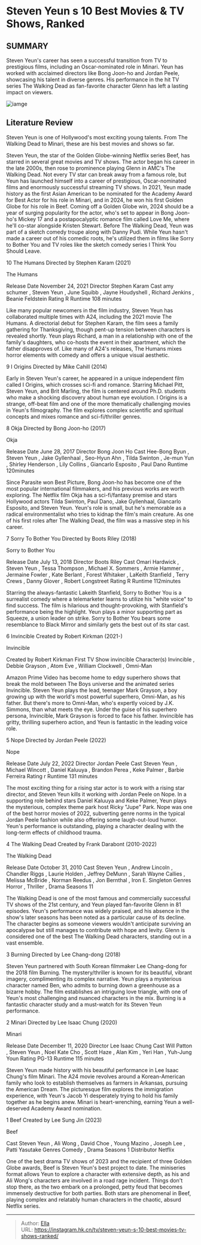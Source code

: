 # Steven Yeun s 10 Best Movies &amp; TV Shows, Ranked


## SUMMARY 


 Steven Yeun&#39;s career has seen a successful transition from TV to prestigious films, including an Oscar-nominated role in Minari. 
 Yeun has worked with acclaimed directors like Bong Joon-ho and Jordan Peele, showcasing his talent in diverse genres. 
 His performance in the hit TV series The Walking Dead as fan-favorite character Glenn has left a lasting impact on viewers. 

![iamge](https://static1.srcdn.com/wordpress/wp-content/uploads/2024/01/stevenyeun_invincible_sorrytobotheryou_beef.jpg)

## Literature Review
Steven Yeun is one of Hollywood&#39;s most exciting young talents. From The Walking Dead to Minari, these are his best movies and shows so far.




Steven Yeun, the star of the Golden Globe-winning Netflix series Beef, has starred in several great movies and TV shows. The actor began his career in the late 2000s, then rose to prominence playing Glenn in AMC&#39;s The Walking Dead. Not every TV star can break away from a famous role, but Yeun has launched himself into a career of prestigious, Oscar-nominated films and enormously successful streaming TV shows. In 2021, Yeun made history as the first Asian American to be nominated for the Academy Award for Best Actor for his role in Minari, and in 2024, he won his first Golden Globe for his role in Beef.
Coming off a Golden Globe win, 2024 should be a year of surging popularity for the actor, who&#39;s set to appear in Bong Joon-ho&#39;s Mickey 17 and a postapocalyptic romance film called Love Me, where he&#39;ll co-star alongside Kristen Stewart. Before The Walking Dead, Yeun was part of a sketch comedy troupe along with Danny Pudi. While Yeun hasn&#39;t made a career out of his comedic roots, he&#39;s utilized them in films like Sorry to Bother You and TV roles like the sketch comedy series I Think You Should Leave.









 








 10  The Humans 
Directed by Stephen Karam (2021)
        

 The Humans 

 Release Date   November 24, 2021    Director   Stephen Karam    Cast   amy schumer , Steven Yeun , June Squibb , Jayne Houdyshell , Richard Jenkins , Beanie Feldstein    Rating   R    Runtime   108 minutes    




Like many popular newcomers in the film industry, Steven Yeun has collaborated multiple times with A24, including the 2021 movie The Humans. A directorial debut for Stephen Karam, the film sees a family gathering for Thanksgiving, though pent-up tension between characters is revealed shortly. Yeun plays Richard, a man in a relationship with one of the family&#39;s daughters, who co-hosts the event in their apartment, which the father disapproves of. Like many of A24&#39;s releases, The Humans mixes horror elements with comedy and offers a unique visual aesthetic.





 9  I Origins 
Directed by Mike Cahill (2014)
        

Early in Steven Yeun&#39;s career, he appeared in a unique independent film called I Origins, which crosses sci-fi and romance. Starring Michael Pitt, Steven Yeun, and Brit Marling, the film is centered around Ph.D. students who make a shocking discovery about human eye evolution. I Origins is a strange, off-beat film and one of the more thematically challenging movies in Yeun&#39;s filmography. The film explores complex scientific and spiritual concepts and mixes romance and sci-fi/thriller genres.





 8  Okja 
Directed by Bong Joon-ho (2017)
        

 Okja 

 Release Date   June 28, 2017    Director   Bong Joon Ho    Cast   Hee-Bong Byun , Steven Yeun , Jake Gyllenhaal , Seo-Hyun Ahn , Tilda Swinton , Je-mun Yun , Shirley Henderson , Lily Collins , Giancarlo Esposito , Paul Dano    Runtime   120minutes    




Since Parasite won Best Picture, Bong Joon-ho has become one of the most popular international filmmakers, and his previous works are worth exploring. The Netflix film Okja has a sci-fi/fantasy premise and stars Hollywood actors Tilda Swinton, Paul Dano, Jake Gyllenhaal, Giancarlo Esposito, and Steven Yeun. Yeun&#39;s role is small, but he&#39;s memorable as a radical environmentalist who tries to kidnap the film&#39;s main creature. As one of his first roles after The Walking Dead, the film was a massive step in his career.





 7  Sorry To Bother You 
Directed by Boots Riley (2018)
        

 Sorry to Bother You 

 Release Date   July 13, 2018    Director   Boots Riley    Cast   Omari Hardwick , Steven Yeun , Tessa Thompson , Michael X. Sommers , Armie Hammer , Jermaine Fowler , Kate Berlant , Forest Whitaker , LaKeith Stanfield , Terry Crews , Danny Glover , Robert Longstreet    Rating   R    Runtime   112minutes    




Starring the always-fantastic Lakeith Stanfield, Sorry to Bother You is a surrealist comedy where a telemarketer learns to utilize his &#34;white voice&#34; to find success. The film is hilarious and thought-provoking, with Stanfield&#39;s performance being the highlight. Yeun plays a minor supporting part as Squeeze, a union leader on strike. Sorry to Bother You bears some resemblance to Black Mirror and similarly gets the best out of its star cast.





 6  Invincible 
Created by Robert Kirkman (2021-)
        

 Invincible 

 Created by   Robert Kirkman    First TV Show   invincible    Character(s)   Invincible , Debbie Grayson , Atom Eve , William Clockwell , Omni-Man    




Amazon Prime Video has become home to edgy superhero shows that break the mold between The Boys universe and the animated series Invincible. Steven Yeun plays the lead, teenager Mark Grayson, a boy growing up with the world&#39;s most powerful superhero, Omni-Man, as his father. But there&#39;s more to Omni-Man, who&#39;s expertly voiced by J.K. Simmons, than what meets the eye. Under the guise of his superhero persona, Invincible, Mark Grayson is forced to face his father. Invincible has gritty, thrilling superhero action, and Yeun is fantastic in the leading voice role.





 5  Nope 
Directed by Jordan Peele (2022)
        

 Nope 

 Release Date   July 22, 2022    Director   Jordan Peele    Cast   Steven Yeun , Michael Wincott , Daniel Kaluuya , Brandon Perea , Keke Palmer , Barbie Ferreira    Rating   r    Runtime   131 minutes    




The most exciting thing for a rising star actor is to work with a rising star director, and Steven Yeun kills it working with Jordan Peele on Nope. In a supporting role behind stars Daniel Kaluuya and Keke Palmer, Yeun plays the mysterious, complex theme park host Ricky &#34;Jupe&#34; Park. Nope was one of the best horror movies of 2022, subverting genre norms in the typical Jordan Peele fashion while also offering some laugh-out-loud humor. Yeun&#39;s performance is outstanding, playing a character dealing with the long-term effects of childhood trauma.





 4  The Walking Dead 
Created by Frank Darabont (2010-2022)


 







 The Walking Dead 

 Release Date   October 31, 2010    Cast   Steven Yeun , Andrew Lincoln , Chandler Riggs , Laurie Holden , Jeffrey DeMunn , Sarah Wayne Callies , Melissa McBride , Norman Reedus , Jon Bernthal , Iron E. Singleton    Genres   Horror , Thriller , Drama    Seasons   11    




The Walking Dead is one of the most famous and commercially successful TV shows of the 21st century, and Yeun played fan-favorite Glenn in 81 episodes. Yeun&#39;s performance was widely praised, and his absence in the show&#39;s later seasons has been noted as a particular cause of its decline. The character begins as someone viewers wouldn&#39;t anticipate surviving an apocalypse but still manages to contribute with hope and levity. Glenn is considered one of the best The Walking Dead characters, standing out in a vast ensemble.





 3  Burning 
Directed by Lee Chang-dong (2018)
        

Steven Yeun partnered with South Korean filmmaker Lee Chang-dong for the 2018 film Burning. The mystery/thriller is known for its beautiful, vibrant imagery, complimenting its complex narrative. Yeun plays a mysterious character named Ben, who admits to burning down a greenhouse as a bizarre hobby. The film establishes an intriguing love triangle, with one of Yeun&#39;s most challenging and nuanced characters in the mix. Burning is a fantastic character study and a must-watch for its Steven Yeun performance.





 2  Minari 
Directed by Lee Isaac Chung (2020)


 







 Minari 

 Release Date   December 11, 2020    Director   Lee Isaac Chung    Cast   Will Patton , Steven Yeun , Noel Kate Cho , Scott Haze , Alan Kim , Yeri Han , Yuh-Jung Youn    Rating   PG-13    Runtime   115 minutes    




Steven Yeun made history with his beautiful performance in Lee Isaac Chung&#39;s film Minari. The A24 movie revolves around a Korean-American family who look to establish themselves as farmers in Arkansas, pursuing the American Dream. The picturesque film explores the immigration experience, with Yeun&#39;s Jacob Yi desperately trying to hold his family together as he begins anew. Minari is heart-wrenching, earning Yeun a well-deserved Academy Award nomination.





 1  Beef 
Created by Lee Sung Jin (2023)


 







 Beef 

 Cast   Steven Yeun , Ali Wong , David Choe , Young Mazino , Joseph Lee , Patti Yasutake    Genres   Comedy , Drama    Seasons   1    Distributor   Netflix    




One of the best drama TV shows of 2023 and the recipient of three Golden Globe awards, Beef is Steven Yeun&#39;s best project to date. The miniseries format allows Yeun to explore a character with extensive depth, as his and Ali Wong&#39;s characters are involved in a road rage incident. Things don&#39;t stop there, as the two embark on a prolonged, petty feud that becomes immensely destructive for both parties. Both stars are phenomenal in Beef, playing complex and relatably human characters in the chaotic, absurd Netflix series. 

---

> Author: [Ella](https://instagram.hk.cn/)  
> URL: https://instagram.hk.cn/tv/steven-yeun-s-10-best-movies-tv-shows-ranked/  

